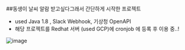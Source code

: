 ##동생이 날씨 알람 받고싶다그래서 간단하게 시작한 프로젝트

- used Java 1.8 , Slack Webhook, 기상청 OpenAPI
- 해당 프로젝트를 Redhat 서버 (used GCP)에 cronjob 에 등록 후 이용 중..!

![image](https://user-images.githubusercontent.com/31875043/127890438-46b11fd8-20d4-426f-a91e-7402b7888dbd.png)
